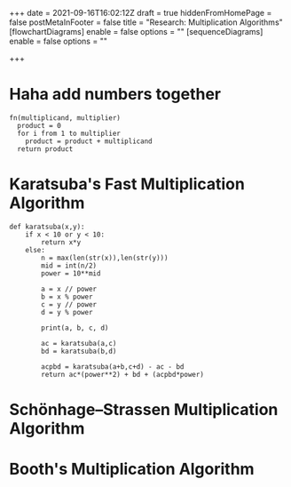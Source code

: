 +++
date = 2021-09-16T16:02:12Z
draft = true
hiddenFromHomePage = false
postMetaInFooter = false
title = "Research: Multiplication Algorithms"
[flowchartDiagrams]
enable = false
options = ""
[sequenceDiagrams]
enable = false
options = ""

+++
# Haha add numbers together

    fn(multiplicand, multiplier)
      product = 0
      for i from 1 to multiplier
        product = product + multiplicand
      return product

# Karatsuba's Fast Multiplication Algorithm

```python3
def karatsuba(x,y):
    if x < 10 or y < 10:
        return x*y
    else:
        n = max(len(str(x)),len(str(y)))
        mid = int(n/2) 
        power = 10**mid

        a = x // power
        b = x % power
        c = y // power
        d = y % power

        print(a, b, c, d)

        ac = karatsuba(a,c)
        bd = karatsuba(b,d)

        acpbd = karatsuba(a+b,c+d) - ac - bd
        return ac*(power**2) + bd + (acpbd*power)
```

# Schönhage–Strassen Multiplication Algorithm

# Booth's Multiplication Algorithm